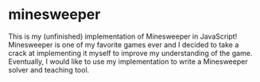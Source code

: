 minesweeper
===========
This is my (unfinished) implementation of Minesweeper in JavaScript! Minesweeper is one of my favorite games ever and I decided to take a crack at implementing it myself to improve my understanding of the game. Eventually, I would like to use my implementation to write a Minesweeper solver and teaching tool.
